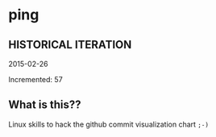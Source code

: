 # ping

## HISTORICAL ITERATION
2015-02-26

Incremented: 57

## What is this?? 
Linux skills to hack the github commit visualization chart `;-)`
